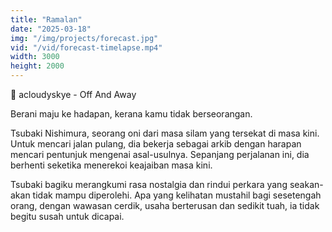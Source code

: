 ```yaml
---
title: "Ramalan"
date: "2025-03-18"
img: "/img/projects/forecast.jpg"
vid: "/vid/forecast-timelapse.mp4"
width: 3000
height: 2000
---
```


🎵 acloudyskye - Off And Away

Berani maju ke hadapan, kerana kamu tidak berseorangan.

Tsubaki Nishimura, seorang oni dari masa silam yang tersekat di masa kini. Untuk mencari jalan pulang, dia bekerja sebagai arkib dengan harapan mencari pentunjuk mengenai asal-usulnya. Sepanjang perjalanan ini, dia berhenti seketika menerekoi keajaiban masa kini.

Tsubaki bagiku merangkumi rasa nostalgia dan rindui perkara yang seakan-akan tidak mampu diperolehi. Apa yang kelihatan mustahil bagi sesetengah orang, dengan wawasan cerdik, usaha berterusan dan sedikit tuah, ia tidak begitu susah untuk dicapai.
